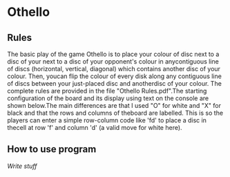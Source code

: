 # Othello

## Rules
The basic play of the game Othello is to place your colour of disc next to a disc of your next to a disc of your opponent's colour in anycontiguous line of discs (horizontal, vertical, diagonal) which contains another disc of your colour. Then, youcan flip the colour of every disk along any contiguous line of discs between your just-placed disc and anotherdisc of your colour. The complete rules are provided in the file "Othello Rules.pdf".The starting configuration of the board and its display using text on the console are shown below.The main differences are that I used "O" for white and "X" for black and that the rows and columns of theboard are labelled. This is so the players can enter a simple row-column code like 'fd' to place a disc in thecell at row 'f' and column 'd' (a valid move for white here).
## How to use program
*Write stuff*
